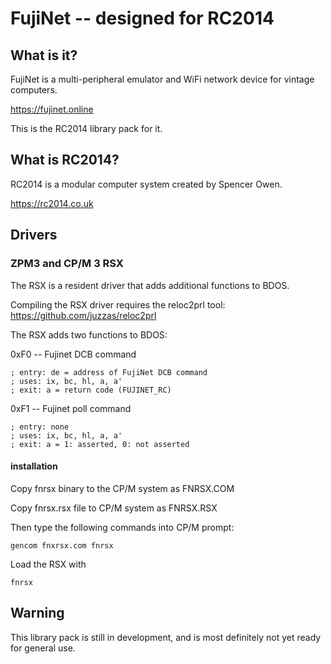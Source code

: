# FujiNet -- designed for RC2014

## What is it?

FujiNet is a multi-peripheral emulator and WiFi network device for vintage computers.

https://fujinet.online

This is the RC2014 library pack for it.

## What is RC2014?

RC2014 is a modular computer system created by Spencer Owen.

https://rc2014.co.uk

## Drivers

### ZPM3 and CP/M 3 RSX

The RSX is a resident driver that adds additional functions to BDOS.

Compiling the RSX driver requires the reloc2prl tool: https://github.com/juzzas/reloc2prl

The RSX adds two functions to BDOS:

0xF0 -- Fujinet DCB command
```
; entry: de = address of FujiNet DCB command
; uses: ix, bc, hl, a, a'
; exit: a = return code (FUJINET_RC)
```

0xF1 -- Fujinet poll command
```
; entry: none
; uses: ix, bc, hl, a, a'
; exit: a = 1: asserted, 0: not asserted
```


#### installation

Copy fnrsx binary to the CP/M system as FNRSX.COM

Copy fnrsx.rsx file to CP/M system as FNRSX.RSX

Then type the following commands into CP/M prompt:

```
gencom fnxrsx.com fnrsx
```

Load the RSX with

```
fnrsx
```

## Warning

This library pack is still in development, and is most definitely not yet ready for general use.
